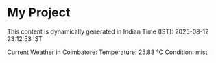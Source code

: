 # My Project

This content is dynamically generated in Indian Time (IST): 2025-08-12 23:12:53 IST


Current Weather in Coimbatore:
Temperature: 25.88 °C
Condition: mist
